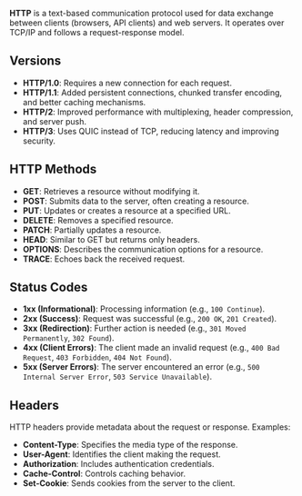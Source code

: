 **HTTP** is a text-based communication protocol used for data exchange between clients (browsers, API clients) and web servers. It operates over TCP/IP and follows a request-response model.

## Versions
- **HTTP/1.0**: Requires a new connection for each request.  
- **HTTP/1.1**: Added persistent connections, chunked transfer encoding, and better caching mechanisms.  
- **HTTP/2**: Improved performance with multiplexing, header compression, and server push.  
- **HTTP/3**: Uses QUIC instead of TCP, reducing latency and improving security.  

## HTTP Methods
- **GET**: Retrieves a resource without modifying it.  
- **POST**: Submits data to the server, often creating a resource.  
- **PUT**: Updates or creates a resource at a specified URL.  
- **DELETE**: Removes a specified resource.  
- **PATCH**: Partially updates a resource.  
- **HEAD**: Similar to GET but returns only headers.  
- **OPTIONS**: Describes the communication options for a resource.  
- **TRACE**: Echoes back the received request. 


## Status Codes
- **1xx (Informational)**: Processing information (e.g., `100 Continue`).  
- **2xx (Success)**: Request was successful (e.g., `200 OK`, `201 Created`).  
- **3xx (Redirection)**: Further action is needed (e.g., `301 Moved Permanently`, `302 Found`).  
- **4xx (Client Errors)**: The client made an invalid request (e.g., `400 Bad Request`, `403 Forbidden`, `404 Not Found`).  
- **5xx (Server Errors)**: The server encountered an error (e.g., `500 Internal Server Error`, `503 Service Unavailable`).  

## Headers
HTTP headers provide metadata about the request or response. Examples:  
- **Content-Type**: Specifies the media type of the response.  
- **User-Agent**: Identifies the client making the request.  
- **Authorization**: Includes authentication credentials.  
- **Cache-Control**: Controls caching behavior.  
- **Set-Cookie**: Sends cookies from the server to the client.  
